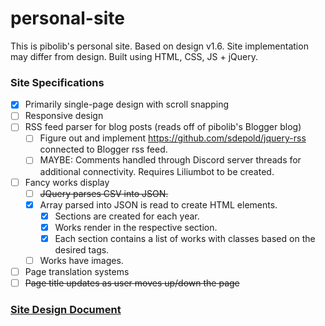 # personal-site

This is pibolib's personal site. Based on design v1.6. Site implementation may differ from design.
Built using HTML, CSS, JS + jQuery.

### Site Specifications

- [x] Primarily single-page design with scroll snapping
- [ ] Responsive design
- [ ] RSS feed parser for blog posts (reads off of pibolib's Blogger blog)
    - [ ] Figure out and implement https://github.com/sdepold/jquery-rss connected to Blogger rss feed.
    - [ ] MAYBE: Comments handled through Discord server threads for additional connectivity. Requires Liliumbot to be created.
- [ ] Fancy works display
    - [ ] ~~JQuery parses CSV into JSON.~~
    - [x] Array parsed into JSON is read to create HTML elements.
        - [x] Sections are created for each year.
        - [x] Works render in the respective section.
        - [x] Each section contains a list of works with classes based on the desired tags.        
    - [ ] Works have images.
- [ ] Page translation systems
- [ ] ~~Page title updates as user moves up/down the page~~

### [Site Design Document](https://www.figma.com/file/jHVir8MYgrJfB8123VqQdz/Personal-Site-Design-v1.6?node-id=0%3A1&t=L1pWkhyKKDyjvGvK-1)
